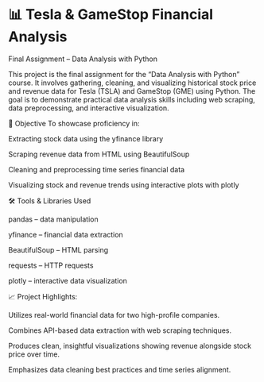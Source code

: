   
# 📊 Tesla & GameStop Financial Analysis

Final Assignment – Data Analysis with Python

This project is the final assignment for the “Data Analysis with Python” course. It involves gathering, cleaning, and visualizing historical stock price and revenue data for Tesla (TSLA) and GameStop (GME) using Python. The goal is to demonstrate practical data analysis skills including web scraping, data preprocessing, and interactive visualization.

🎯 Objective
To showcase proficiency in:

Extracting stock data using the yfinance library

Scraping revenue data from HTML using BeautifulSoup

Cleaning and preprocessing time series financial data

Visualizing stock and revenue trends using interactive plots with plotly

🛠 Tools & Libraries Used

pandas – data manipulation

yfinance – financial data extraction

BeautifulSoup – HTML parsing

requests – HTTP requests

plotly – interactive data visualization

📈 Project Highlights:

Utilizes real-world financial data for two high-profile companies.

Combines API-based data extraction with web scraping techniques.

Produces clean, insightful visualizations showing revenue alongside stock price over time.

Emphasizes data cleaning best practices and time series alignment.

    



